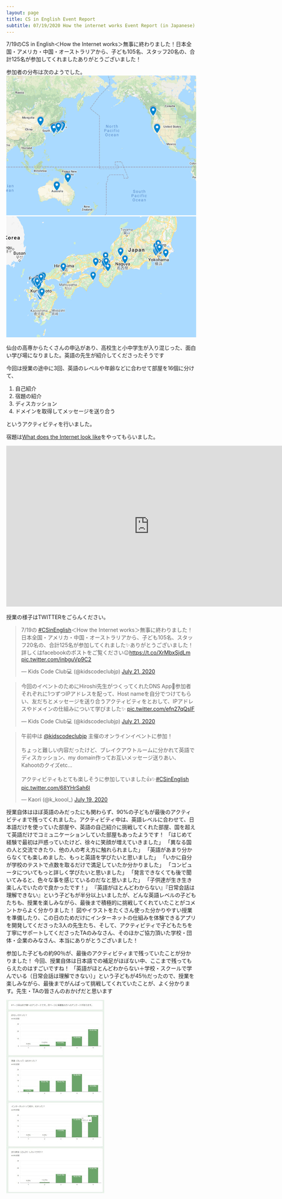 ```yaml
---
layout: page
title: CS in English Event Report 
subtitle: 07/19/2020 How the internet works Event Report (in Japanese)
---
```

7/19のCS in English＜How the Internet works＞無事に終わりました！日本全国・アメリカ・中国・オーストラリアから、子ども105名、スタッフ20名の、合計125名が参加してくれましたありがとうございました！

参加者の分布は次のようでした。
![](/img/2020-07-19/map1.png)
![](/img/2020-07-19/map2.png)

仙台の高専からたくさんの申込があり、高校生と小中学生が入り混じった、面白い学び場になりました。英語の先生が紹介してくださったそうです

今回は授業の途中に3回、英語のレベルや年齢などに合わせて部屋を16個に分けて、

1. 自己紹介
2. 宿題の紹介
3. ディスカッション
4. ドメインを取得してメッセージを送り合う

というアクティビティを行いました。

宿題は[What does the Internet look like](https://www.helloruby.com/play/18)をやってもらいました。

<iframe width="757" height="426" src="https://www.youtube.com/embed/WMwVWGyRiH8" frameborder="0" allow="accelerometer; autoplay; encrypted-media; gyroscope; picture-in-picture" allowfullscreen></iframe>

授業の様子はTWITTERをごらんください。

<blockquote class="twitter-tweet"><p lang="ja" dir="ltr">7/19の <a href="https://twitter.com/hashtag/CSinEnglish?src=hash&amp;ref_src=twsrc%5Etfw">#CSinEnglish</a>＜How the Internet works＞無事に終わりました！日本全国・アメリカ・中国・オーストラリアから、子ども105名、スタッフ20名の、合計125名が参加してくれました✨ありがとうございました！詳しくはfacebookのポストをご覧ください😉<a href="https://t.co/XrMbxSjdLm">https://t.co/XrMbxSjdLm</a> <a href="https://t.co/inbguVp9C2">pic.twitter.com/inbguVp9C2</a></p>&mdash; Kids Code Club💻 (@kidscodeclubjp) <a href="https://twitter.com/kidscodeclubjp/status/1285568409111945218?ref_src=twsrc%5Etfw">July 21, 2020</a></blockquote> <script async src="https://platform.twitter.com/widgets.js" charset="utf-8"></script>

<blockquote class="twitter-tweet"><p lang="ja" dir="ltr">今回のイベントのためにHiroshi先生がつくってくれたDNS App👏参加者それぞれに1つずつIPアドレスを配って、Host nameを自分でつけてもらい、友だちとメッセージを送り合うアクティビティをとおして、IPアドレスやドメインの仕組みについて学びました✨ <a href="https://t.co/efn27qQsIF">pic.twitter.com/efn27qQsIF</a></p>&mdash; Kids Code Club💻 (@kidscodeclubjp) <a href="https://twitter.com/kidscodeclubjp/status/1285713808296681478?ref_src=twsrc%5Etfw">July 21, 2020</a></blockquote> <script async src="https://platform.twitter.com/widgets.js" charset="utf-8"></script>

<blockquote class="twitter-tweet"><p lang="ja" dir="ltr">午前中は <a href="https://twitter.com/kidscodeclubjp?ref_src=twsrc%5Etfw">@kidscodeclubjp</a> 主催のオンラインイベントに参加！<br><br>ちょっと難しい内容だったけど、ブレイクアウトルームに分かれて英語でディスカッション、my domain作ってお互いメッセージ送りあい、Kahootのクイズetc...<br><br>アクティビティもとても楽しそうに参加していました👍✨<a href="https://twitter.com/hashtag/CSinEnglish?src=hash&amp;ref_src=twsrc%5Etfw">#CSinEnglish</a> <a href="https://t.co/68YHrSah6l">pic.twitter.com/68YHrSah6l</a></p>&mdash; Kaori (@k_koool_) <a href="https://twitter.com/k_koool_/status/1284725810113376256?ref_src=twsrc%5Etfw">July 19, 2020</a></blockquote> <script async src="https://platform.twitter.com/widgets.js" charset="utf-8"></script>

授業自体はほぼ英語のみだったにも関わらず、90%の子どもが最後のアクティビティまで残ってくれました。アクティビティ中は、英語レベルに合わせて、日本語だけを使っていた部屋や、英語の自己紹介に挑戦してくれた部屋、国を超えて英語だけでコミュニケーションしていた部屋もあったようです！
「はじめて経験で最初は戸惑っていたけど、徐々に笑顔が増えていきました」
「異なる国の人と交流できたり、他の人の考え方に触れられました」
「英語があまり分からなくても楽しめました、もっと英語を学びたいと思いました」
「いかに自分が学校のテストで点数を取るだけで満足していたか分かりました」
「コンピュータについてもっと詳しく学びたいと思いました」
「発言できなくても後で聞いてみると、色々な事を感じているのだなと思いました」
「子供達が生き生き楽しんでいたので良かったです！」
『英語がほとんどわからない』『日常会話は理解できない』という子どもが半分以上いましたが、どんな英語レベルの子どもたちも、授業を楽しみながら、最後まで積極的に挑戦してくれていたことがコメントからよく分かりました！
図やイラストをたくさん使った分かりやすい授業を準備したり、この日のためだけにインターネットの仕組みを体験できるアプリを開発してくださった3人の先生たち、そして、アクティビティで子どもたちを丁寧にサポートしてくださったTAのみなさん、そのほかご協力頂いた学校・団体・企業のみなさん、本当にありがとうございました！


参加した子どもの約90％が、最後のアクティビティまで残っていたことが分かりました！
今回、授業自体は日本語での補足がほぼない中、ここまで残ってもらえたのはすごいですね！
「英語がほとんどわからない＋学校・スクールで学んでいる（日常会話は理解できない）」という子どもが45％だったので、授業を楽しみながら、最後までがんばって挑戦してくれていたことが、よく分かります。先生・TAの皆さんのおかげだと思います

![](/img/2020-07-19/survey.jpg)